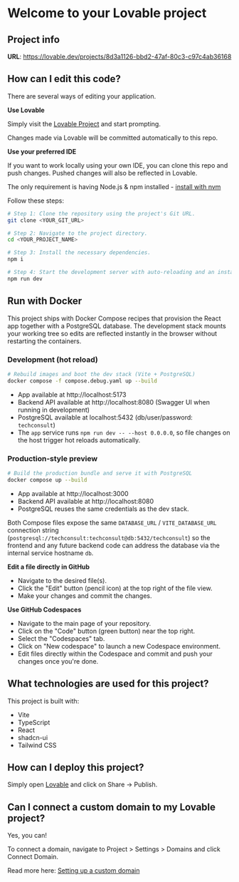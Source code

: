 # Welcome to your Lovable project

## Project info

**URL**: https://lovable.dev/projects/8d3a1126-bbd2-47af-80c3-c97c4ab36168

## How can I edit this code?

There are several ways of editing your application.

**Use Lovable**

Simply visit the [Lovable Project](https://lovable.dev/projects/8d3a1126-bbd2-47af-80c3-c97c4ab36168) and start prompting.

Changes made via Lovable will be committed automatically to this repo.

**Use your preferred IDE**

If you want to work locally using your own IDE, you can clone this repo and push changes. Pushed changes will also be reflected in Lovable.

The only requirement is having Node.js & npm installed - [install with nvm](https://github.com/nvm-sh/nvm#installing-and-updating)

Follow these steps:

```sh
# Step 1: Clone the repository using the project's Git URL.
git clone <YOUR_GIT_URL>

# Step 2: Navigate to the project directory.
cd <YOUR_PROJECT_NAME>

# Step 3: Install the necessary dependencies.
npm i

# Step 4: Start the development server with auto-reloading and an instant preview.
npm run dev
```

## Run with Docker

This project ships with Docker Compose recipes that provision the React app together with a PostgreSQL database. The development stack mounts your working tree so edits are reflected instantly in the browser without restarting the containers.

### Development (hot reload)

```sh
# Rebuild images and boot the dev stack (Vite + PostgreSQL)
docker compose -f compose.debug.yaml up --build
```

- App available at http://localhost:5173
- Backend API available at http://localhost:8080 (Swagger UI when running in development)
- PostgreSQL available at localhost:5432 (db/user/password: `techconsult`)
- The `app` service runs `npm run dev -- --host 0.0.0.0`, so file changes on the host trigger hot reloads automatically.

### Production-style preview

```sh
# Build the production bundle and serve it with PostgreSQL
docker compose up --build
```

- App available at http://localhost:3000
- Backend API available at http://localhost:8080
- PostgreSQL reuses the same credentials as the dev stack.

Both Compose files expose the same `DATABASE_URL` / `VITE_DATABASE_URL` connection string (`postgresql://techconsult:techconsult@db:5432/techconsult`) so the frontend and any future backend code can address the database via the internal service hostname `db`.

**Edit a file directly in GitHub**

- Navigate to the desired file(s).
- Click the "Edit" button (pencil icon) at the top right of the file view.
- Make your changes and commit the changes.

**Use GitHub Codespaces**

- Navigate to the main page of your repository.
- Click on the "Code" button (green button) near the top right.
- Select the "Codespaces" tab.
- Click on "New codespace" to launch a new Codespace environment.
- Edit files directly within the Codespace and commit and push your changes once you're done.

## What technologies are used for this project?

This project is built with:

- Vite
- TypeScript
- React
- shadcn-ui
- Tailwind CSS

## How can I deploy this project?

Simply open [Lovable](https://lovable.dev/projects/8d3a1126-bbd2-47af-80c3-c97c4ab36168) and click on Share -> Publish.

## Can I connect a custom domain to my Lovable project?

Yes, you can!

To connect a domain, navigate to Project > Settings > Domains and click Connect Domain.

Read more here: [Setting up a custom domain](https://docs.lovable.dev/features/custom-domain#custom-domain)
